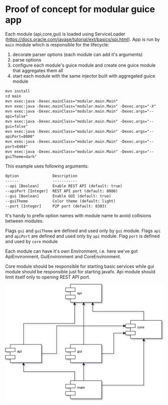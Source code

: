 Proof of concept for modular guice app
======================================

Each module (api,core,gui) is loaded using ServiceLoader (https://docs.oracle.com/javase/tutorial/ext/basics/spi.html).
App is run by `main` module which is responsible for the lifecycle:

1. decorate parser options (each module can add it's arguments)
1. parse options
1. configure each module's guice module and create one guice module that aggregates them all 
1. start each module with the same injector built with aggregated guice module

```
mvn install
cd main
mvn exec:java -Dexec.mainClass="modular.main.Main"
mvn exec:java -Dexec.mainClass="modular.main.Main" -Dexec.args="-X"
mvn exec:java -Dexec.mainClass="modular.main.Main" -Dexec.args="--api=false"
mvn exec:java -Dexec.mainClass="modular.main.Main" -Dexec.args="--gui=false"
mvn exec:java -Dexec.mainClass="modular.main.Main" -Dexec.args="--apiPort=8000"
mvn exec:java -Dexec.mainClass="modular.main.Main" -Dexec.args="--port=8484"
mvn exec:java -Dexec.mainClass="modular.main.Main" -Dexec.args="--guiTheme=dark"
```

This example uses following arguments:

```
Option               Description                    
------               -----------                    
--api [Boolean]      Enable REST API (default: true)
--apiPort [Integer]  REST API port (default: 8080)  
--gui [Boolean]      Enable GUI (default: true)     
--guiTheme           Color theme (default: light)   
--port [Integer]     P2P port (default: 8383)
```

It's handy to prefix option names with module name to avoid collisions between modules.

Flags `gui` and `guiTheme` are defined and used only by `gui` module. 
Flags `api` and `apiPort` are defined and used only by `api` module. 
Flag `port` is defined and used by `core` module

Each module can have it's own Environment, i.e. here we've got ApiEnvironment, GuiEnvironment and CoreEnvironment.

Core module should be responsible for starting basic services while gui module should be responsible just for starting javafx.
Api module should limit itself only to opening REST API port.

![Module dependency diagram](dependencies.png)
